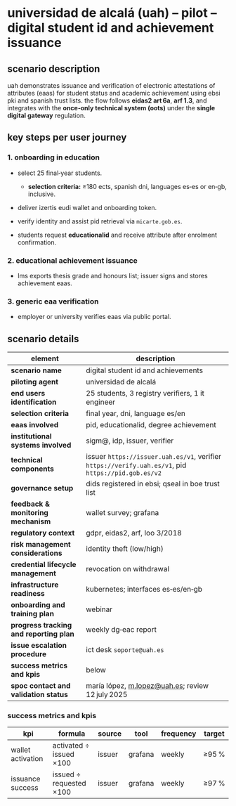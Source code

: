 # universidad de alcalá (uah) – pilot – digital student id and achievement issuance

## scenario description

uah demonstrates issuance and verification of electronic attestations of attributes (eaas) for student status and academic achievement using ebsi pki and spanish trust lists. the flow follows **eidas2 art 6a**, **arf 1.3**, and integrates with the **once‑only technical system (oots)** under the **single digital gateway** regulation.

## key steps per user journey

### 1. onboarding in education

* select 25 final‑year students.

  * **selection criteria:** ≥180 ects, spanish dni, languages es‑es or en‑gb, inclusive.
* deliver izertis eudi wallet and onboarding token.
* verify identity and assist pid retrieval via `micarte.gob.es`.
* students request **educationalid** and receive attribute after enrolment confirmation.

### 2. educational achievement issuance

* lms exports thesis grade and honours list; issuer signs and stores achievement eaas.

### 3. generic eaa verification

* employer or university verifies eaas via public portal.

## scenario details

| element                                  | description                                                                                         |
| ---------------------------------------- | --------------------------------------------------------------------------------------------------- |
| **scenario name**                        | digital student id and achievements                                                                 |
| **piloting agent**                       | universidad de alcalá                                                                               |
| **end users identification**             | 25 students, 3 registry verifiers, 1 it engineer                                                    |
| **selection criteria**                   | final year, dni, language es/en                                                                     |
| **eaas involved**                        | pid, educationalid, degree achievement                                                              |
| **institutional systems involved**       | sigm@, idp, issuer, verifier                                                                        |
| **technical components**                 | issuer `https://issuer.uah.es/v1`, verifier `https://verify.uah.es/v1`, pid `https://pid.gob.es/v2` |
| **governance setup**                     | dids registered in ebsi; qseal in boe trust list                                                    |
| **feedback & monitoring mechanism**      | wallet survey; grafana                                                                              |
| **regulatory context**                   | gdpr, eidas2, arf, loo 3/2018                                                                       |
| **risk management considerations**       | identity theft (low/high)                                                                           |
| **credential lifecycle management**      | revocation on withdrawal                                                                            |
| **infrastructure readiness**             | kubernetes; interfaces es‑es/en‑gb                                                                  |
| **onboarding and training plan**         | webinar                                                                                             |
| **progress tracking and reporting plan** | weekly dg‑eac report                                                                                |
| **issue escalation procedure**           | ict desk `soporte@uah.es`                                                                           |
| **success metrics and kpis**             | below                                                                                               |
| **spoc contact and validation status**   | maría lópez, [m.lopez@uah.es](mailto:m.lopez@uah.es); review 12 july 2025                           |

### success metrics and kpis

| kpi               | formula                 | source | tool    | frequency | target |
| ----------------- | ----------------------- | ------ | ------- | --------- | ------ |
| wallet activation | activated ÷ issued ×100 | issuer | grafana | weekly    | ≥95 %  |
| issuance success  | issued ÷ requested ×100 | issuer | grafana | weekly    | ≥97 %  |
